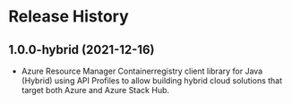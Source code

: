 # Release History

## 1.0.0-hybrid (2021-12-16)

- Azure Resource Manager Containerregistry client library for Java (Hybrid) using API Profiles to allow building hybrid cloud solutions
that target both Azure and Azure Stack Hub.
